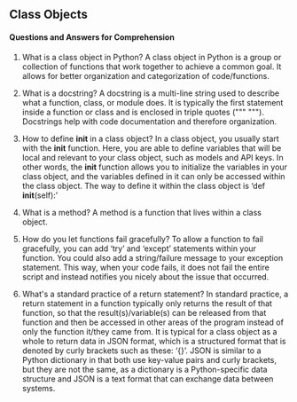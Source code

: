 ## **Class Objects**
#### Questions and Answers for Comprehension

1. What is a class object in Python? 
A class object in Python is a group or collection of functions that work together to achieve a common goal. It allows for better organization and categorization of code/functions.

2. What is a docstring?
A docstring is a multi-line string used to describe what a function, class, or module does. It is typically the first statement inside a function or class and is enclosed in triple quotes (""" """). Docstrings help with code documentation and therefore organization.

3. How to define __init__ in a class object? 
In a class object, you usually start with the __init__ function. Here, you are able to define variables that will be local and relevant to your class object, such as models and API keys. In other words, the __init__ function allows you to initialize the variables in your class object, and the variables defined in it can only be accessed within the class object. The way to define it within the class object is ‘def __init__(self):’

4. What is a method? 
A method is a function that lives within a class object.

5. How do you let functions fail gracefully? 
To allow a function to fail gracefully, you can add ‘try’ and ‘except’ statements within your function. You could also add a string/failure message to your exception statement. This way, when your code fails, it does not fail the entire script and instead notifies you nicely about the issue that occurred.

6. What's a standard practice of a return statement? 
In standard practice, a return statement in a function typically only returns the result of that function, so that the result(s)/variable(s) can be released from that function and then be accessed in other areas of the program instead of only the function it/they came from. It is typical for a class object as a whole to return data in JSON format, which is a structured format that is denoted by curly brackets such as these: ‘{}’. JSON is similar to a Python dictionary in that both use key-value pairs and curly brackets, but they are not the same, as a dictionary is a Python-specific data structure and JSON is a text format that can exchange data between systems.